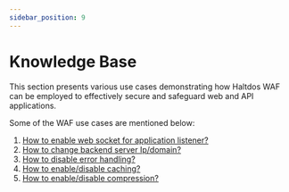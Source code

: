 ```yaml
---
sidebar_position: 9
---
```


# Knowledge Base

This section presents various use cases demonstrating how Haltdos WAF can be employed to effectively secure and safeguard web and API applications. 

Some of the WAF use cases are mentioned below:

1. [How to enable web socket for application listener?](./kb-01.md)
2. [How to change backend server Ip/domain?](./kb-02.md)
3. [How to disable error handling?](./kb-03.md)
4. [How to enable/disable caching?](./kb-04.md)
5. [How to enable/disable compression?](./kb-05.md)